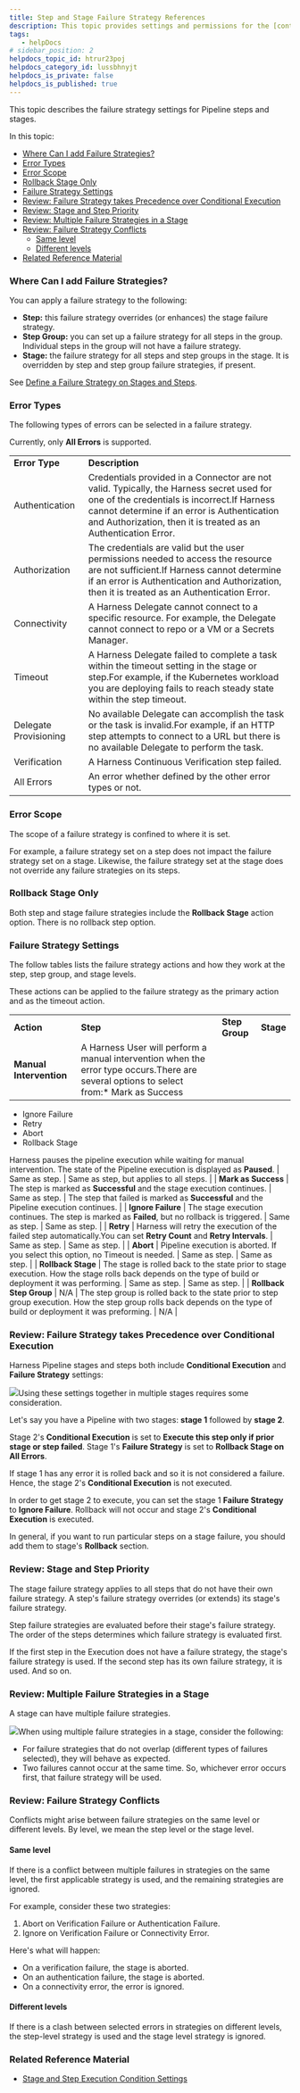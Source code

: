 ```yaml
---
title: Step and Stage Failure Strategy References
description: This topic provides settings and permissions for the [context]. In this topic --  [Name of Entity] [Setting label name]. [Setting label name]. [Setting label name].. Related Reference Material. [Name of…
tags: 
   - helpDocs
# sidebar_position: 2
helpdocs_topic_id: htrur23poj
helpdocs_category_id: lussbhnyjt
helpdocs_is_private: false
helpdocs_is_published: true
---
```


This topic describes the failure strategy settings for Pipeline steps and stages.

In this topic:

* [Where Can I add Failure Strategies?](https://ngdocs.harness.io/article/htrur23poj-step-failure-strategy-settings#where_can_i_add_failure_strategies)
* [Error Types](https://ngdocs.harness.io/article/htrur23poj-step-failure-strategy-settings#error_types)
* [Error Scope](https://ngdocs.harness.io/article/htrur23poj-step-failure-strategy-settings#error_scope)
* [Rollback Stage Only](https://ngdocs.harness.io/article/htrur23poj-step-failure-strategy-settings#rollback_stage_only)
* [Failure Strategy Settings](https://ngdocs.harness.io/article/htrur23poj-step-failure-strategy-settings#failure_strategy_settings)
* [Review: Failure Strategy takes Precedence over Conditional Execution](#review_failure_strategy_takes_precedence_over_conditional_execution)
* [Review: Stage and Step Priority](https://ngdocs.harness.io/article/htrur23poj-step-failure-strategy-settings#review_stage_and_step_priority)
* [Review: Multiple Failure Strategies in a Stage](https://ngdocs.harness.io/article/htrur23poj-step-failure-strategy-settings#review_multiple_failure_strategies_in_a_stage)
* [Review: Failure Strategy Conflicts](https://ngdocs.harness.io/article/htrur23poj-step-failure-strategy-settings#review_failure_strategy_conflicts)
	+ [Same level](https://ngdocs.harness.io/article/htrur23poj-step-failure-strategy-settings#undefined)
	+ [Different levels](https://ngdocs.harness.io/article/htrur23poj-step-failure-strategy-settings#undefined)
* [Related Reference Material](https://ngdocs.harness.io/article/htrur23poj-step-failure-strategy-settings#related_reference_material)

### Where Can I add Failure Strategies?

You can apply a failure strategy to the following:

* **Step:** this failure strategy overrides (or enhances) the stage failure strategy.
* **Step Group:** you can set up a failure strategy for all steps in the group. Individual steps in the group will not have a failure strategy.
* **Stage:** the failure strategy for all steps and step groups in the stage. It is overridden by step and step group failure strategies, if present.

See [Define a Failure Strategy on Stages and Steps](/article/0zvnn5s1ph-define-a-failure-strategy-on-stages-and-steps).

### Error Types

The following types of errors can be selected in a failure strategy.

Currently, only **All Errors** is supported.

|  |  |
| --- | --- |
| **Error Type** | **Description** |
| Authentication | Credentials provided in a Connector are not valid. Typically, the Harness secret used for one of the credentials is incorrect.If Harness cannot determine if an error is Authentication and Authorization, then it is treated as an Authentication Error. |
| Authorization | The credentials are valid but the user permissions needed to access the resource are not sufficient.If Harness cannot determine if an error is Authentication and Authorization, then it is treated as an Authentication Error. |
| Connectivity | A Harness Delegate cannot connect to a specific resource. For example, the Delegate cannot connect to repo or a VM or a Secrets Manager. |
| Timeout | A Harness Delegate failed to complete a task within the timeout setting in the stage or step.For example, if the Kubernetes workload you are deploying fails to reach steady state within the step timeout. |
| Delegate Provisioning | No available Delegate can accomplish the task or the task is invalid.For example, if an HTTP step attempts to connect to a URL but there is no available Delegate to perform the task. |
| Verification | A Harness Continuous Verification step failed. |
| All Errors | An error whether defined by the other error types or not. |

### Error Scope

The scope of a failure strategy is confined to where it is set.

For example, a failure strategy set on a step does not impact the failure strategy set on a stage. Likewise, the failure strategy set at the stage does not override any failure strategies on its steps.

### Rollback Stage Only

Both step and stage failure strategies include the **Rollback Stage** action option. There is no rollback step option.

### Failure Strategy Settings

The follow tables lists the failure strategy actions and how they work at the step, step group, and stage levels.

These actions can be applied to the failure strategy as the primary action and as the timeout action.



|  |  |  |  |
| --- | --- | --- | --- |
| **Action** | **Step** | **Step Group** | **Stage** |
| **Manual Intervention** | A Harness User will perform a manual intervention when the error type occurs.There are several options to select from:* Mark as Success
* Ignore Failure
* Retry
* Abort
* Rollback Stage

Harness pauses the pipeline execution while waiting for manual intervention. The state of the Pipeline execution is displayed as **Paused**. | Same as step. | Same as step, but applies to all steps. |
| **Mark as Success** | The step is marked as **Successful** and the stage execution continues. | Same as step. | The step that failed is marked as **Successful** and the Pipeline execution continues. |
| **Ignore Failure** | The stage execution continues. The step is marked as **Failed**, but no rollback is triggered. | Same as step. | Same as step. |
| **Retry** | Harness will retry the execution of the failed step automatically.You can set **Retry Count** and **Retry Intervals**. | Same as step. | Same as step. |
| **Abort** | Pipeline execution is aborted. If you select this option, no Timeout is needed. | Same as step. | Same as step. |
| **Rollback Stage** | The stage is rolled back to the state prior to stage execution. How the stage rolls back depends on the type of build or deployment it was performing. | Same as step. | Same as step. |
| **Rollback Step Group** | N/A | The step group is rolled back to the state prior to step group execution. How the step group rolls back depends on the type of build or deployment it was preforming. | N/A |

### Review: Failure Strategy takes Precedence over Conditional Execution

Harness Pipeline stages and steps both include **Conditional Execution** and **Failure Strategy** settings:

![](https://files.helpdocs.io/i5nl071jo5/articles/i36ibenkq2/1642460921687/clean-shot-2022-01-17-at-15-08-32.png)Using these settings together in multiple stages requires some consideration.

Let's say you have a Pipeline with two stages: **stage 1** followed by **stage 2**. 

Stage 2's **Conditional Execution** is set to **Execute this step only if prior stage or step failed**. Stage 1's **Failure Strategy** is set to **Rollback Stage on All Errors**.

If stage 1 has any error it is rolled back and so it is not considered a failure. Hence, the stage 2's **Conditional Execution** is not executed.

In order to get stage 2 to execute, you can set the stage 1 **Failure Strategy** to **Ignore Failure**. Rollback will not occur and stage 2's **Conditional Execution** is executed.

In general, if you want to run particular steps on a stage failure, you should add them to stage's **Rollback** section.

### Review: Stage and Step Priority

The stage failure strategy applies to all steps that do not have their own failure strategy. A step's failure strategy overrides (or extends) its stage's failure strategy.

Step failure strategies are evaluated before their stage's failure strategy. The order of the steps determines which failure strategy is evaluated first.

If the first step in the Execution does not have a failure strategy, the stage's failure strategy is used. If the second step has its own failure strategy, it is used. And so on.

### Review: Multiple Failure Strategies in a Stage

A stage can have multiple failure strategies.

![](https://files.helpdocs.io/i5nl071jo5/articles/0zvnn5s1ph/1626475905896/clean-shot-2021-07-16-at-15-50-27.png)When using multiple failure strategies in a stage, consider the following:

* For failure strategies that do not overlap (different types of failures selected), they will behave as expected.
* Two failures cannot occur at the same time. So, whichever error occurs first, that failure strategy will be used.

### Review: Failure Strategy Conflicts

Conflicts might arise between failure strategies on the same level or different levels. By level, we mean the step level or the stage level.

#### Same level

If there is a conflict between multiple failures in strategies on the same level, the first applicable strategy is used, and the remaining strategies are ignored.

For example, consider these two strategies:

1. Abort on Verification Failure or Authentication Failure.
2. Ignore on Verification Failure or Connectivity Error.

Here's what will happen:

* On a verification failure, the stage is aborted.
* On an authentication failure, the stage is aborted.
* On a connectivity error, the error is ignored.

#### Different levels

If there is a clash between selected errors in strategies on different levels, the step-level strategy is used and the stage level strategy is ignored.

### Related Reference Material

* [Stage and Step Execution Condition Settings](/article/i36ibenkq2-step-skip-condition-settings)

